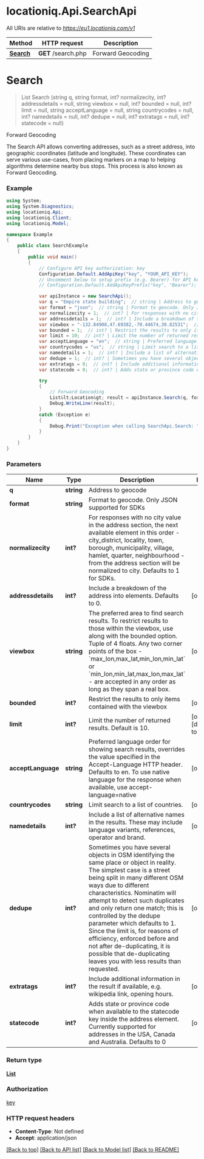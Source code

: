 # locationiq.Api.SearchApi

All URIs are relative to *https://eu1.locationiq.com/v1*

Method | HTTP request | Description
------------- | ------------- | -------------
[**Search**](SearchApi.md#search) | **GET** /search.php | Forward Geocoding


<a name="search"></a>
# **Search**
> List<Location> Search (string q, string format, int? normalizecity, int? addressdetails = null, string viewbox = null, int? bounded = null, int? limit = null, string acceptLanguage = null, string countrycodes = null, int? namedetails = null, int? dedupe = null, int? extratags = null, int? statecode = null)

Forward Geocoding

The Search API allows converting addresses, such as a street address, into geographic coordinates (latitude and longitude). These coordinates can serve various use-cases, from placing markers on a map to helping algorithms determine nearby bus stops. This process is also known as Forward Geocoding.

### Example
```csharp
using System;
using System.Diagnostics;
using locationiq.Api;
using locationiq.Client;
using locationiq.Model;

namespace Example
{
    public class SearchExample
    {
        public void main()
        {
            // Configure API key authorization: key
            Configuration.Default.AddApiKey("key", "YOUR_API_KEY");
            // Uncomment below to setup prefix (e.g. Bearer) for API key, if needed
            // Configuration.Default.AddApiKeyPrefix("key", "Bearer");

            var apiInstance = new SearchApi();
            var q = "Empire state building";  // string | Address to geocode
            var format = "json";  // string | Format to geocode. Only JSON supported for SDKs
            var normalizecity = 1;  // int? | For responses with no city value in the address section, the next available element in this order - city_district, locality, town, borough, municipality, village, hamlet, quarter, neighbourhood - from the address section will be normalized to city. Defaults to 1 for SDKs.
            var addressdetails = 1;  // int? | Include a breakdown of the address into elements. Defaults to 0. (optional) 
            var viewbox = "-132.84908,47.69382,-70.44674,30.82531";  // string | The preferred area to find search results.  To restrict results to those within the viewbox, use along with the bounded option. Tuple of 4 floats. Any two corner points of the box - `max_lon,max_lat,min_lon,min_lat` or `min_lon,min_lat,max_lon,max_lat` - are accepted in any order as long as they span a real box.  (optional) 
            var bounded = 1;  // int? | Restrict the results to only items contained with the viewbox (optional) 
            var limit = 10;  // int? | Limit the number of returned results. Default is 10. (optional)  (default to 10)
            var acceptLanguage = "en";  // string | Preferred language order for showing search results, overrides the value specified in the Accept-Language HTTP header. Defaults to en. To use native language for the response when available, use accept-language=native (optional) 
            var countrycodes = "us";  // string | Limit search to a list of countries. (optional) 
            var namedetails = 1;  // int? | Include a list of alternative names in the results. These may include language variants, references, operator and brand. (optional) 
            var dedupe = 1;  // int? | Sometimes you have several objects in OSM identifying the same place or object in reality. The simplest case is a street being split in many different OSM ways due to different characteristics. Nominatim will attempt to detect such duplicates and only return one match; this is controlled by the dedupe parameter which defaults to 1. Since the limit is, for reasons of efficiency, enforced before and not after de-duplicating, it is possible that de-duplicating leaves you with less results than requested. (optional) 
            var extratags = 0;  // int? | Include additional information in the result if available, e.g. wikipedia link, opening hours. (optional) 
            var statecode = 0;  // int? | Adds state or province code when available to the statecode key inside the address element. Currently supported for addresses in the USA, Canada and Australia. Defaults to 0 (optional) 

            try
            {
                // Forward Geocoding
                List&lt;Location&gt; result = apiInstance.Search(q, format, normalizecity, addressdetails, viewbox, bounded, limit, acceptLanguage, countrycodes, namedetails, dedupe, extratags, statecode);
                Debug.WriteLine(result);
            }
            catch (Exception e)
            {
                Debug.Print("Exception when calling SearchApi.Search: " + e.Message );
            }
        }
    }
}
```

### Parameters

Name | Type | Description  | Notes
------------- | ------------- | ------------- | -------------
 **q** | **string**| Address to geocode | 
 **format** | **string**| Format to geocode. Only JSON supported for SDKs | 
 **normalizecity** | **int?**| For responses with no city value in the address section, the next available element in this order - city_district, locality, town, borough, municipality, village, hamlet, quarter, neighbourhood - from the address section will be normalized to city. Defaults to 1 for SDKs. | 
 **addressdetails** | **int?**| Include a breakdown of the address into elements. Defaults to 0. | [optional] 
 **viewbox** | **string**| The preferred area to find search results.  To restrict results to those within the viewbox, use along with the bounded option. Tuple of 4 floats. Any two corner points of the box - &#x60;max_lon,max_lat,min_lon,min_lat&#x60; or &#x60;min_lon,min_lat,max_lon,max_lat&#x60; - are accepted in any order as long as they span a real box.  | [optional] 
 **bounded** | **int?**| Restrict the results to only items contained with the viewbox | [optional] 
 **limit** | **int?**| Limit the number of returned results. Default is 10. | [optional] [default to 10]
 **acceptLanguage** | **string**| Preferred language order for showing search results, overrides the value specified in the Accept-Language HTTP header. Defaults to en. To use native language for the response when available, use accept-language&#x3D;native | [optional] 
 **countrycodes** | **string**| Limit search to a list of countries. | [optional] 
 **namedetails** | **int?**| Include a list of alternative names in the results. These may include language variants, references, operator and brand. | [optional] 
 **dedupe** | **int?**| Sometimes you have several objects in OSM identifying the same place or object in reality. The simplest case is a street being split in many different OSM ways due to different characteristics. Nominatim will attempt to detect such duplicates and only return one match; this is controlled by the dedupe parameter which defaults to 1. Since the limit is, for reasons of efficiency, enforced before and not after de-duplicating, it is possible that de-duplicating leaves you with less results than requested. | [optional] 
 **extratags** | **int?**| Include additional information in the result if available, e.g. wikipedia link, opening hours. | [optional] 
 **statecode** | **int?**| Adds state or province code when available to the statecode key inside the address element. Currently supported for addresses in the USA, Canada and Australia. Defaults to 0 | [optional] 

### Return type

[**List<Location>**](Location.md)

### Authorization

[key](../README.md#key)

### HTTP request headers

 - **Content-Type**: Not defined
 - **Accept**: application/json

[[Back to top]](#) [[Back to API list]](../README.md#documentation-for-api-endpoints) [[Back to Model list]](../README.md#documentation-for-models) [[Back to README]](../README.md)

